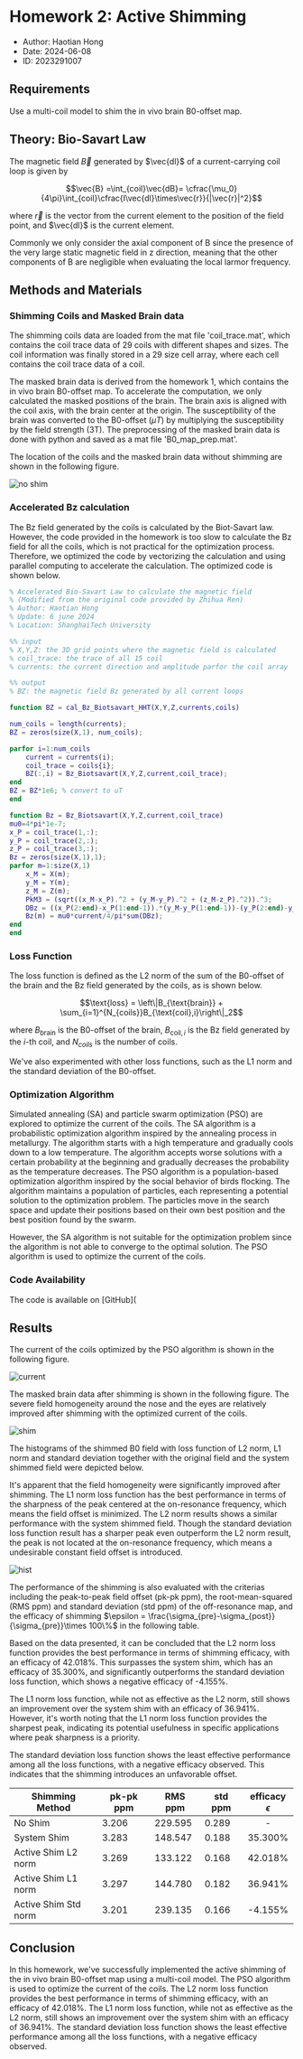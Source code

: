 # Homework 2: Active Shimming

+ Author: Haotian Hong
+ Date: 2024-06-08
+ ID: 2023291007

## Requirements

Use a multi-coil model to shim the in vivo brain B0-offset map.

## Theory: Bio-Savart Law

The magnetic field $\vec{B}$ generated by $\vec{dl}$ of a current-carrying coil loop is given by 

$$\vec{B} =\int_{coil}\vec{dB}= \cfrac{\mu_0}{4\pi}\int_{coil}\cfrac{I\vec{dl}\times\vec{r}}{|\vec{r}|^2}$$

where $\vec{r}$ is the vector from the current element to the position of the field point, and $\vec{dl}$ is the current element.

Commonly we only consider the axial component of
B since the presence of the very large static magnetic field in z direction, meaning that the other components of B are negligible when evaluating the local larmor frequency.

## Methods and Materials

### Shimming Coils and Masked Brain data

The shimming coils data are loaded from the mat file 'coil_trace.mat', which contains the coil trace data of 29 coils with different shapes and sizes. The coil information was finally stored in a 29 size cell array, where each cell contains the coil trace data of a coil.

The masked brain data is derived from the homework 1, which contains the in vivo brain B0-offset map. To accelerate the computation, we only calculated the masked positions of the brain. The brain axis is aligned with the coil axis, with the brain center at the origin. The susceptibility of the brain was converted to the B0-offset ($\mu T$) by multiplying the susceptibility by the field strength (3T). The preprocessing of the masked brain data is done with python and saved as a mat file 'B0_map_prep.mat'.

The location of the coils and the masked brain data without shimming are shown in the following figure.

![no shim](figs/no_shim.png)

### Accelerated Bz calculation

The Bz field generated by the coils is calculated by the Biot-Savart law. However, the code provided in the homework is too slow to calculate the Bz field for all the coils, which is not practical for the optimization process. Therefore, we optimized the code by vectorizing the calculation and using parallel computing to accelerate the calculation. The optimized code is shown below.

```matlab
% Accelerated Bio-Savart Law to calculate the magnetic field
% (Modified from the original code provided by Zhihua Ren)
% Author: Haotian Hong
% Update: 6 june 2024
% Location: ShanghaiTech University

%% input
% X,Y,Z: the 3D grid points where the magnetic field is calculated
% coil_trace: the trace of all 15 coil
% currents: the current direction and amplitude parfor the coil array

%% output
% BZ: the magnetic field Bz generated by all current loops

function BZ = cal_Bz_Biotsavart_HHT(X,Y,Z,currents,coils)

num_coils = length(currents);
BZ = zeros(size(X,1), num_coils);

parfor i=1:num_coils
    current = currents(i);
    coil_trace = coils{i};
    BZ(:,i) = Bz_Biotsavart(X,Y,Z,current,coil_trace);
end
BZ = BZ*1e6; % convert to uT
end

function Bz = Bz_Biotsavart(X,Y,Z,current,coil_trace)
mu0=4*pi*1e-7;
x_P = coil_trace(1,:);
y_P = coil_trace(2,:);
z_P = coil_trace(3,:);
Bz = zeros(size(X,1),1);
parfor m=1:size(X,1)
    x_M = X(m);
    y_M = Y(m);
    z_M = Z(m);
    PkM3 = (sqrt((x_M-x_P).^2 + (y_M-y_P).^2 + (z_M-z_P).^2)).^3;
    DBz = ((x_P(2:end)-x_P(1:end-1)).*(y_M-y_P(1:end-1))-(y_P(2:end)-y_P(1:end-1)).*(x_M-x_P(1:end-1)))./PkM3(1:end-1);
    Bz(m) = mu0*current/4/pi*sum(DBz);
end
end
```

### Loss Function

The loss function is defined as the L2 norm of the sum of the B0-offset of the brain and the Bz field generated by the coils, as is shown below.

$$\text{loss} = \left\|B_{\text{brain}} + \sum_{i=1}^{N_{coils}}B_{\text{coil},i}\right\|_2$$

where $B_{\text{brain}}$ is the B0-offset of the brain, $B_{\text{coil},i}$ is the Bz field generated by the $i$-th coil, and $N_{coils}$ is the number of coils.

We've also experimented with other loss functions, such as the L1 norm and the standard deviation of the B0-offset.

### Optimization Algorithm

Simulated annealing (SA) and particle swarm optimization (PSO) are explored to optimize the current of the coils. The SA algorithm is a probabilistic optimization algorithm inspired by the annealing process in metallurgy. The algorithm starts with a high temperature and gradually cools down to a low temperature. The algorithm accepts worse solutions with a certain probability at the beginning and gradually decreases the probability as the temperature decreases. The PSO algorithm is a population-based optimization algorithm inspired by the social behavior of birds flocking. The algorithm maintains a population of particles, each representing a potential solution to the optimization problem. The particles move in the search space and update their positions based on their own best position and the best position found by the swarm.

However, the SA algorithm is not suitable for the optimization problem since the algorithm is not able to converge to the optimal solution. The PSO algorithm is used to optimize the current of the coils. 

### Code Availability

The code is available on [GitHub](

## Results

The current of the coils optimized by the PSO algorithm is shown in the following figure. 

![current](figs/Optimized%20currents.png)

The masked brain data after shimming is shown in the following figure. The severe field homogeneity around the nose and the eyes are relatively improved after shimming with the optimized current of the coils.

![shim](figs/shim.png)

The histograms of the shimmed B0 field with loss function of  L2 norm, L1 norm and standard deviation together with the original field and the system shimmed field were depicted below.

It's apparent that the field homogeneity were significantly improved after shimming. The L1 norm loss function has the best performance in terms of the sharpness of the peak centered at the on-resonance frequency, which means the field offset is minimized. The L2 norm results shows a similar performance with the system shimmed field. Though the standard deviation loss function result has a sharper peak even outperform the L2 norm result, the peak is not located at the on-resonance frequency, which means a undesirable constant field offset is introduced.

![hist](figs/hist.png)

The performance of the shimming is also evaluated with the criterias including the peak-to-peak field offset (pk-pk ppm), the root-mean-squared (RMS ppm) and standard deviation (std ppm) of the off-resonance map, and the efficacy of shimming $\epsilon = \frac{\sigma_{pre}-\sigma_{post}}{\sigma_{pre}}\times 100\%$ in the following table.

Based on the data presented, it can be concluded that the L2 norm loss function provides the best performance in terms of shimming efficacy, with an efficacy of 42.018%. This surpasses the system shim, which has an efficacy of 35.300%, and significantly outperforms the standard deviation loss function, which shows a negative efficacy of -4.155%. 

The L1 norm loss function, while not as effective as the L2 norm, still shows an improvement over the system shim with an efficacy of 36.941%. However, it's worth noting that the L1 norm loss function provides the sharpest peak, indicating its potential usefulness in specific applications where peak sharpness is a priority.

The standard deviation loss function shows the least effective performance among all the loss functions, with a negative efficacy observed. This indicates that the shimming introduces an unfavorable offset.

|Shimming Method|pk-pk ppm|RMS ppm|std ppm|efficacy $\epsilon$|
|-|-|-|-|:-:|
|No Shim| 3.206| 229.595| 0.289|- |
|System Shim| 3.283| 148.547| 0.188| 35.300%|
|Active Shim L2 norm| 3.269| 133.122| 0.168| 42.018%|
|Active Shim L1 norm| 3.297| 144.780| 0.182| 36.941%|
|Active Shim Std norm| 3.201| 239.135| 0.166| -4.155%|

## Conclusion

In this homework, we've successfully implemented the active shimming of the in vivo brain B0-offset map using a multi-coil model. The PSO algorithm is used to optimize the current of the coils. The L2 norm loss function provides the best performance in terms of shimming efficacy, with an efficacy of 42.018%. The L1 norm loss function, while not as effective as the L2 norm, still shows an improvement over the system shim with an efficacy of 36.941%. The standard deviation loss function shows the least effective performance among all the loss functions, with a negative efficacy observed.
